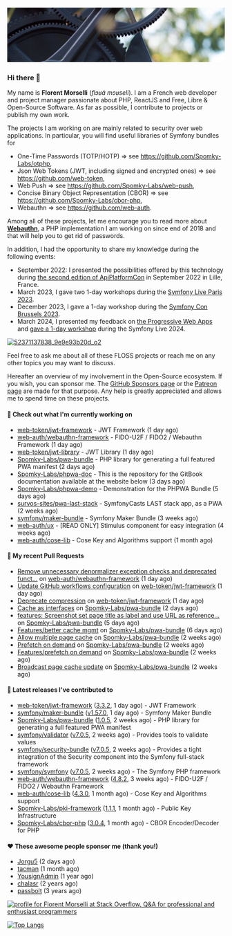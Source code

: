 ![Cover image](1.webp)

### Hi there 👋

My name is **Florent Morselli** (*flɔʁɑ̃ mɔʁseli*). I am a French web developer and project manager passionate about PHP, ReactJS and Free, Libre & Open-Source Software.
As far as possible, I contribute to projects or publish my own work.

The projects I am working on are mainly related to security over web applications. In particular, you will find useful libraries of Symfony bundles for
* One-Time Passwords (TOTP/HOTP) => see https://github.com/Spomky-Labs/otphp,
* Json Web Tokens (JWT, including signed and encrypted ones) => see https://github.com/web-token,
* Web Push => see https://github.com/Spomky-Labs/web-push,
* Concise Binary Object Representation (CBOR) => see https://github.com/Spomky-Labs/cbor-php,
* Webauthn => see https://github.com/web-auth.

Among all of these projects, let me encourage you to read more about [**Webauthn**](https://github.com/web-auth), a PHP implementation I am working on since end of 2018 and that will help you to get rid of passwords.

In addition, I had the opportunity to share my knowledge during the following events:

* September 2022: I presented the possibilities offered by this technology during [the second edition of ApiPlatformCon](https://youtu.be/Y2_0omg1CFk) in September 2022 in Lille, France.
* March 2023, I gave two 1-day workshops during the [Symfony Live Paris 2023](https://live.symfony.com/2023-paris/workshop/maximiser-la-securite-de-vos-applications-avec-le-bundle-security).
* December 2023, I gave a 1-day workshop during the [Symfony Con Brussels 2023](https://live.symfony.com/2023-brussels-con/workshop/road-to-safer-applications).
* March 2024, I presented my feedback on [the Progressive Web Apps](https://live.symfony.com/2024-paris/schedule/de-web-app-a-progressive-web-app) and [gave a 1-day workshop](https://live.symfony.com/2024-paris/workshop#securite-amelioree-et-webauthn-avec-symfony-2) during the Symfony Live 2024.

[![52371137838_9e9e93b20d_o2](https://user-images.githubusercontent.com/1091072/191684778-b9e26104-038d-45c2-a1b3-287233d15ecc.jpg)](https://api-platform.com/con/2022/conferences/webauthn-se-debarrasser-des-mots-de-passe-definitivement/)

Feel free to ask me about all of these FLOSS projects or reach me on any other topics you may want to discuss.

Hereafter an overview of my involvement in the Open-Source ecosystem.
If you wish, you can sponsor me. The [GitHub Sponsors page](https://github.com/sponsors/Spomky/) or the [Patreon page](https://www.patreon.com/FlorentMorselli) are made for that purpose. Any help is greatly appreciated and allows me to spend time on these projects.

#### 👷 Check out what I'm currently working on

- [web-token/jwt-framework](https://github.com/web-token/jwt-framework) - JWT Framework (1 day ago)
- [web-auth/webauthn-framework](https://github.com/web-auth/webauthn-framework) - FIDO-U2F / FIDO2 / Webauthn Framework (1 day ago)
- [web-token/jwt-library](https://github.com/web-token/jwt-library) - JWT Library (1 day ago)
- [Spomky-Labs/pwa-bundle](https://github.com/Spomky-Labs/pwa-bundle) - PHP library for generating a full featured PWA manifest (2 days ago)
- [Spomky-Labs/phpwa-doc](https://github.com/Spomky-Labs/phpwa-doc) - This is the repository for the GitBook documentation available at the website below (3 days ago)
- [Spomky-Labs/phpwa-demo](https://github.com/Spomky-Labs/phpwa-demo) - Demonstration for the PHPWA Bundle (5 days ago)
- [survos-sites/pwa-last-stack](https://github.com/survos-sites/pwa-last-stack) - SymfonyCasts LAST stack app, as a PWA (2 weeks ago)
- [symfony/maker-bundle](https://github.com/symfony/maker-bundle) - Symfony Maker Bundle (3 weeks ago)
- [web-auth/ux](https://github.com/web-auth/ux) - [READ ONLY] Stimulus component for easy integration (4 weeks ago)
- [web-auth/cose-lib](https://github.com/web-auth/cose-lib) - Cose Key and Algorithms support (1 month ago)

#### 🔨 My recent Pull Requests

- [Remove unnecessary denormalizer exception checks and deprecated funct…](https://github.com/web-auth/webauthn-framework/pull/577) on [web-auth/webauthn-framework](https://github.com/web-auth/webauthn-framework) (1 day ago)
- [Update GitHub workflows configuration](https://github.com/web-token/jwt-framework/pull/540) on [web-token/jwt-framework](https://github.com/web-token/jwt-framework) (1 day ago)
- [Deprecate compression](https://github.com/web-token/jwt-framework/pull/539) on [web-token/jwt-framework](https://github.com/web-token/jwt-framework) (1 day ago)
- [Cache as interfaces](https://github.com/Spomky-Labs/pwa-bundle/pull/149) on [Spomky-Labs/pwa-bundle](https://github.com/Spomky-Labs/pwa-bundle) (2 days ago)
- [features: Screenshot set page title as label and use URL as reference…](https://github.com/Spomky-Labs/pwa-bundle/pull/139) on [Spomky-Labs/pwa-bundle](https://github.com/Spomky-Labs/pwa-bundle) (5 days ago)
- [Features/better cache mgmt](https://github.com/Spomky-Labs/pwa-bundle/pull/135) on [Spomky-Labs/pwa-bundle](https://github.com/Spomky-Labs/pwa-bundle) (6 days ago)
- [Allow multiple page cache](https://github.com/Spomky-Labs/pwa-bundle/pull/123) on [Spomky-Labs/pwa-bundle](https://github.com/Spomky-Labs/pwa-bundle) (2 weeks ago)
- [Prefetch on demand](https://github.com/Spomky-Labs/pwa-bundle/pull/121) on [Spomky-Labs/pwa-bundle](https://github.com/Spomky-Labs/pwa-bundle) (2 weeks ago)
- [Features/prefetch on demand](https://github.com/Spomky-Labs/pwa-bundle/pull/120) on [Spomky-Labs/pwa-bundle](https://github.com/Spomky-Labs/pwa-bundle) (2 weeks ago)
- [Broadcast page cache update](https://github.com/Spomky-Labs/pwa-bundle/pull/119) on [Spomky-Labs/pwa-bundle](https://github.com/Spomky-Labs/pwa-bundle) (2 weeks ago)

#### 🔭 Latest releases I've contributed to

- [web-token/jwt-framework](https://github.com/web-token/jwt-framework) ([3.3.2](https://github.com/web-token/jwt-framework/releases/tag/3.3.2), 1 day ago) - JWT Framework
- [symfony/maker-bundle](https://github.com/symfony/maker-bundle) ([v1.57.0](https://github.com/symfony/maker-bundle/releases/tag/v1.57.0), 1 day ago) - Symfony Maker Bundle
- [Spomky-Labs/pwa-bundle](https://github.com/Spomky-Labs/pwa-bundle) ([1.0.5](https://github.com/Spomky-Labs/pwa-bundle/releases/tag/1.0.5), 2 weeks ago) - PHP library for generating a full featured PWA manifest
- [symfony/validator](https://github.com/symfony/validator) ([v7.0.5](https://github.com/symfony/validator/releases/tag/v7.0.5), 2 weeks ago) - Provides tools to validate values
- [symfony/security-bundle](https://github.com/symfony/security-bundle) ([v7.0.5](https://github.com/symfony/security-bundle/releases/tag/v7.0.5), 2 weeks ago) - Provides a tight integration of the Security component into the Symfony full-stack framework
- [symfony/symfony](https://github.com/symfony/symfony) ([v7.0.5](https://github.com/symfony/symfony/releases/tag/v7.0.5), 2 weeks ago) - The Symfony PHP framework
- [web-auth/webauthn-framework](https://github.com/web-auth/webauthn-framework) ([4.8.2](https://github.com/web-auth/webauthn-framework/releases/tag/4.8.2), 3 weeks ago) - FIDO-U2F / FIDO2 / Webauthn Framework
- [web-auth/cose-lib](https://github.com/web-auth/cose-lib) ([4.3.0](https://github.com/web-auth/cose-lib/releases/tag/4.3.0), 1 month ago) - Cose Key and Algorithms support
- [Spomky-Labs/pki-framework](https://github.com/Spomky-Labs/pki-framework) ([1.1.1](https://github.com/Spomky-Labs/pki-framework/releases/tag/1.1.1), 1 month ago) - Public Key Infrastructure
- [Spomky-Labs/cbor-php](https://github.com/Spomky-Labs/cbor-php) ([3.0.4](https://github.com/Spomky-Labs/cbor-php/releases/tag/3.0.4), 1 month ago) - CBOR Encoder/Decoder for PHP

#### ❤️ These awesome people sponsor me (thank you!)

- [Jorgu5](https://github.com/Jorgu5) (2 days ago)
- [tacman](https://github.com/tacman) (1 month ago)
- [YousignAdmin](https://github.com/YousignAdmin) (1 year ago)
- [chalasr](https://github.com/chalasr) (2 years ago)
- [passbolt](https://github.com/passbolt) (3 years ago)

<a href="https://stackoverflow.com/users/2157818/florent-morselli"><img src="https://stackoverflow.com/users/flair/2157818.png" width="208" height="58" alt="profile for Florent Morselli at Stack Overflow, Q&amp;A for professional and enthusiast programmers" title="profile for Florent Morselli at Stack Overflow, Q&amp;A for professional and enthusiast programmers"></a>

[![Top Langs](https://wakatime.com/share/@Spomky/aa41d408-c524-4a5f-936d-0b9446698abd.svg)](https://wakatime.com/@Spomky)
